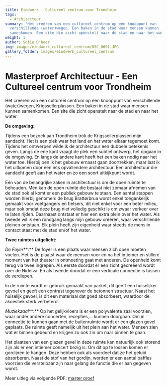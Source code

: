 ```yaml
---
title: Eindwerk - Cultureel centrum voor Trondheim
tags:
  - Architectuur
summary: "Het creëren van een cultureel centrum op een knooppunt van
  verschillende (water)wegen. Een baken in de stad waar mensen kunnen
  samenkomen. Een site die zicht openstelt naar de stad en naar het water. "
weight: 1
author: Sofie D'heer
img: images/eindwerk_cultureel_centrum/DSC_0691.JPG
gallery_folder: images/eindwerk_cultureel_centrum
---
```

# Masterproef Architectuur - Een Cultureel centrum voor Trondheim

Het creëren van een cultureel centrum op een knooppunt van verschillende (water)wegen, Krigsseilerplassen. Een baken in de stad waar mensen kunnen samenkomen. Een site die zicht openstelt naar de stad en naar het water. 

**De omgeving:** 

Tijdens een bezoek aan Trondheim trok de Krigsseilerplassen mijn aandacht. Het is een plek waar het land en het water elkaar tegemoet komt. Tijdens het ontwerpen wilde ik de architectuur een dubbele betekenis geven. Langs de ene kant vraagt de plek een subtiel ontwerp, het opgaan in de omgeving. En langs de andere kant heeft het een baken nodig naar het water toe. Hierbij ben ik het gebouw ernaast gaan doortrekken, maar laat ik het uitkomen door een iets opvallendere architectuur. Een architectuur die aandacht geeft aan het water en zo een soort uitkijkpunt wordt.

Eén van de belangrijke zaken in architectuur is om de open ruimte te behouden. Men kan de open ruimte die bestaat niet zomaar afnemen van de stad ook al komt er een publiek gebouw te staan. Een aantal stappen worden
hierbij genomen: de brug Brattørbrua wordt enkel toegankelijk gemaakt voor voetgangers en fietsers, dit niet enkel voor een beter milieu, maar ook omdat deze brug niet volledig geschikt is om zwaar verkeer over te laten
rijden. Daarnaast ontstaat er hier een extra plein over het water. Als tweede wil ik een rondgang langs mijn gebouw creëren, waar verschillende pleinen ontstaan. Elk plein heeft zijn eigenheid waar steeds de mens in contact staat met de stad en/of het water. 

**Twee ruimtes uitgelicht:**

*De Foyer***:** De foyer is een plaats waar mensen zich open moeten voelen. Het is de plaatst waar de mensen voor en na het intiemer en stillere moment van het theater in ontmoeting gaat met anderen. De openheid komt terug via twee ingrepen. Als eerste doordat er een zicht gecreëerd wordt over de Nidelva. En als tweede doordat er een verticale connectie is tussen de verdiepen. 

In de ruimte wordt er gebruik gemaakt van parket, dit geeft een huiselijker gevoel en geeft een contrast tegenover de betonnen structuur. Naast het huiselijk gevoel, is dit een materiaal dat goed absorbeert, waardoor de akoestiek sterk verbeterd.

*Muziekzaal***:** Op het gelijkvloers is er een polyvalente zaal voorzien, waar onder andere concerten, recepties,... kunnen doorgaan. Om in connectie te kunnen gaan met de buitenruimte wordt er een glazen gevel geplaats. De ruimte geeft namelijk uit het plein aan het water. Mensen zien wat er binnen gebeurd en krijgen zo ook zin om naar binnen te gaan.

Het plaatsen van een glazen gevel in deze ruimte kan natuurlijk ook storend zijn als er een intiemer concert bezig is. Om dit op te lossen komen er gordijnen te hangen. Deze hebben ook als voordeel dat ze het geluid absorberen. Naast de stof van het gordijn, worden er een aantal baffles voorzien die verstelbaar zijn naar gelang de functie die er aan gegeven wordt.

Meer uitleg via volgende PDF: [master proef](/files/Masterproef_Trondheim_SofieDheer.pdf)
